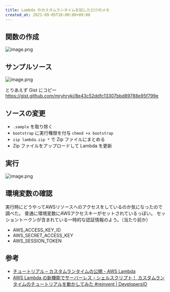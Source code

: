 ```yaml
---
title: Lambda のカスタムランタイムを試しただけのメモ
created_at: 2021-09-05T10:00:00+09:00
---
```


## 関数の作成

![image.png](https://i.gyazo.com/7d689865b612bf95bbcf823ad282a4bf.png)

## サンプルソース

![image.png](https://i.gyazo.com/fe5b3b4d679ca9a13d55c23daa34303d.png)

とりあえず Gist にコピー
https://gist.github.com/mryhryki/8e43c52ddfc13307bbd89788e95f799e

## ソースの変更

- `.sample` を取り除く
- `bootstrap` に実行権限を付与 `chmod +x bootstrap`
- `zip lambda.zip *` で Zip ファイルにまとめる
- Zip ファイルをアップロードして Lambda を更新

## 実行

![image.png](https://i.gyazo.com/946b5cdc1e2409427e6c0856ae6e6d81.png)

## 環境変数の確認

実行時にどうやってAWSリソースへのアクセスをしているのか気になったので調べた。
普通に環境変数にAWSアクセスキーがセットされているっぽい。
セッショントークンが含まれている一時的な認証情報のよう。（当たり前か）

- AWS_ACCESS_KEY_ID
- AWS_SECRET_ACCESS_KEY
- AWS_SESSION_TOKEN

## 参考

- [チュートリアル – カスタムランタイムの公開 - AWS Lambda](https://docs.aws.amazon.com/ja_jp/lambda/latest/dg/runtimes-walkthrough.html)
- [AWS Lambda の新機能でサーバーレス・シェルスクリプト！ カスタムランタイムのチュートリアルを動かしてみた #reinvent | DevelopersIO](https://dev.classmethod.jp/articles/tutorial-lambda-custom-runtime-with-shellscript/)